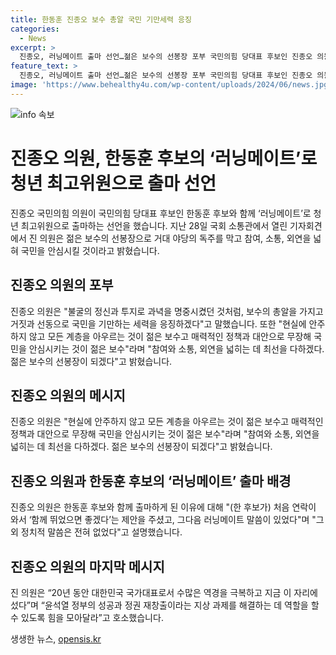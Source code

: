 ```yaml
---
title: 한동훈 진종오 보수 총알 국민 기만세력 응징
categories:
  - News
excerpt: >
  진종오, 러닝메이트 출마 선언…젊은 보수의 선봉장 포부 국민의힘 당대표 후보인 진종오 의원이 한동훈 후보의 러닝메이트로 청년 최고위원으로 출마 선언했다. 진 의원은 거대 야당의 독주를 막을 젊은 보수로 나선다며, 과거에 얽매이지 않고 미래를 향해 희망을 주는 정책과 대안으로 국민을 안심시키겠다고 강조했다. 또한, 윤석열 정부의 성공과 정권 재창출을 위한 노력을 호소하며, 한동훈 후보와 함께 출마한 배경에 대해서는 정치적인 이유보다는 함께 뛰고 싶다는 제안을 받아 수락했다고 설명했다.
feature_text: >
  진종오, 러닝메이트 출마 선언…젊은 보수의 선봉장 포부 국민의힘 당대표 후보인 진종오 의원이 한동훈 후보의 러닝메이트로 청년 최고위원으로 출마 선언했다. 진 의원은 거대 야당의 독주를 막을 젊은 보수로 나선다며, 과거에 얽매이지 않고 미래를 향해 희망을 주는 정책과 대안으로 국민을 안심시키겠다고 강조했다. 또한, 윤석열 정부의 성공과 정권 재창출을 위한 노력을 호소하며, 한동훈 후보와 함께 출마한 배경에 대해서는 정치적인 이유보다는 함께 뛰고 싶다는 제안을 받아 수락했다고 설명했다.
image: 'https://www.behealthy4u.com/wp-content/uploads/2024/06/news.jpg'
---
```


<p><img src="https://www.behealthy4u.com/wp-content/uploads/2024/06/news.jpg" alt="info 속보" /></p>

<h1 data-ke-size="size24">진종오 의원, 한동훈 후보의 ‘러닝메이트’로 청년 최고위원으로 출마 선언</h1>

<p data-ke-size="size16">진종오 국민의힘 의원이 국민의힘 당대표 후보인 한동훈 후보와 함께 ‘러닝메이트’로 청년 최고위원으로 출마하는 선언을 했습니다. 지난 28일 국회 소통관에서 열린 기자회견에서 진 의원은 젊은 보수의 선봉장으로 거대 야당의 독주를 막고 참여, 소통, 외연을 넓혀 국민을 안심시킬 것이라고 밝혔습니다.</p>

<h2 data-ke-size="size22">진종오 의원의 포부</h2>

<p data-ke-size="size16">진종오 의원은 "불굴의 정신과 투지로 과녁을 명중시켰던 것처럼, 보수의 총알을 가지고 거짓과 선동으로 국민을 기만하는 세력을 응징하겠다"고 말했습니다. 또한 "현실에 안주하지 않고 모든 계층을 아우르는 것이 젊은 보수고 매력적인 정책과 대안으로 무장해 국민을 안심시키는 것이 젊은 보수"라며 "참여와 소통, 외연을 넓히는 데 최선을 다하겠다. 젊은 보수의 선봉장이 되겠다"고 밝혔습니다.</p>

<h2 data-ke-size="size22">진종오 의원의 메시지</h2>

<p data-ke-size="size16">진종오 의원은 "현실에 안주하지 않고 모든 계층을 아우르는 것이 젊은 보수고 매력적인 정책과 대안으로 무장해 국민을 안심시키는 것이 젊은 보수"라며 "참여와 소통, 외연을 넓히는 데 최선을 다하겠다. 젊은 보수의 선봉장이 되겠다"고 밝혔습니다.</p>

<h2 data-ke-size="size22">진종오 의원과 한동훈 후보의 ‘러닝메이트’ 출마 배경</h2>

<p data-ke-size="size16">진종오 의원은 한동훈 후보와 함께 출마하게 된 이유에 대해 "(한 후보가) 처음 연락이 와서 ‘함께 뛰었으면 좋겠다’는 제안을 주셨고, 그다음 러닝메이트 말씀이 있었다"며 "그 외 정치적 말씀은 전혀 없었다"고 설명했습니다.</p>

<h2 data-ke-size="size22">진종오 의원의 마지막 메시지</h2>

<p data-ke-size="size16">진 의원은 “20년 동안 대한민국 국가대표로서 수많은 역경을 극복하고 지금 이 자리에 섰다”며 “윤석열 정부의 성공과 정권 재창출이라는 지상 과제를 해결하는 데 역할을 할 수 있도록 힘을 모아달라”고 호소했습니다.</p>
생생한 뉴스, <a href="https://opensis.kr" rel="dofollow">opensis.kr</a>


